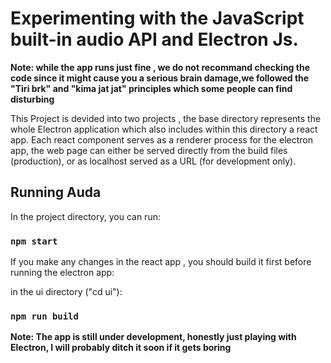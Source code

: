 # Experimenting with the JavaScript built-in audio API and Electron Js.

**Note: while the app runs just fine , we do not recommand checking the code since it might cause you a serious brain damage,we followed the "Tiri brk" and "kima jat jat" principles which some people can find disturbing**

This Project is devided into two projects , the base directory represents the whole Electron application which also includes within this directory a react app. Each react component serves as a renderer process for the electron app, the web page can either be served directly from the build files (production), or as localhost served as a URL (for development only).

## Running Auda

In the project directory, you can run:

### `npm start`

If you make any changes in the react app , you should build it first before running the electron app:

in the ui directory ("cd ui"):

### `npm run build`


**Note: The app is still under development, honestly just playing with Electron, I will probably ditch it soon if it gets boring**



